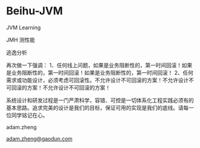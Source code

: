 # Beihu-JVM
JVM Learning



 JMH 测性能



逃逸分析





再次做一下强调：
1、任何线上问题，如果是业务阻断性的，第一时间回滚！如果是业务阻断性的，第一时间回滚！如果是业务阻断性的，第一时间回滚！
2、任何需求或功能设计，必须考虑可回滚性。不允许设计不可回滚的方案！不允许设计不可回滚的方案！不允许设计不可回滚的方案！



系统设计和研发过程是一门严肃科学，容错、可控是一切体系化工程实践必须有的基本思路。追求完美的设计是我们的目标，保证可用的实现是我们的底线。请每一位同学铭记在心。



adam.zheng

adam.zheng@gaodun.com